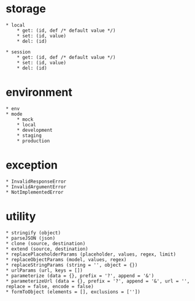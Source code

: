 #	storage

	* local
		* get: (id, def /* default value */)
    	* set: (id, value)
		* del: (id)

	* session
		* get: (id, def /* default value */)
    	* set: (id, value)
		* del: (id)

#	environment

	* env
	* mode
		* mock
		* local
		* development
		* staging
		* production

#	exception

	* InvalidResponseError 
    * InvalidArgumentError 
    * NotImplementedError

#	utility

	* stringify (object)
    * parseJSON (json)
    * clone (source, destination)
    * extend (source, destination)
    * replacePlaceholderParams (placeholder, values, regex, limit)
    * replaceObjectParams (model, values, regex)
    * replaceStringParams (string = '', object = {})
    * urlParams (url, keys = [])
    * parameterize (data = {}, prefix = '?', append = '&')
    * parameterizeUrl (data = {}, prefix = '?', append = '&', url = '', replace = false, encode = false)
    * formToObject (elements = [], exclusions = [''])